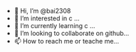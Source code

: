 - 👋 Hi, I’m @bai2308
- 👀 I’m interested in c ...
- 🌱 I’m currently learning c ...
- 💞️ I’m looking to collaborate on  github...
- 📫 How to reach me  or teache me...

<!---
bai2308/bai2308 is a ✨ special ✨ repository because its `README.md` (this file) appears on your GitHub profile.
You can click the Preview link to take a look at your changes.
--->
